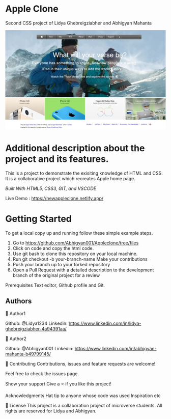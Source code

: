 # Apple Clone

Second CSS project of Lidya Ghebreigziabher and Abhigyan Mahanta

<img src="images/projectpage.jpg" alt="Appleclone">

<h1>Additional description about the project and its features.</h1>

This is a project to demonstrate the exisiting knowledge of HTML and CSS. It is a collaborative project which recreates Apple home page.

<i>Built With HTML5, CSS3, GIT, and VSCODE</i>

Live Demo : https://newappleclone.netlify.app/

<h1>Getting Started</h1>

To get a local copy up and running follow these simple example steps.

1. Go to https://github.com/Abhigyan001/Appleclone/tree/files
2. Click on code and copy the html code.
3. Use git bash to clone this repository on your local machine.
4. Run git checkout -b your-branch-name Make your contributions 
5. Push your branch up to your forked repository
6. Open a Pull Request with a detailed description to the development branch of the original project for a review

Prerequisites Text editor, Github profile and Git.

<h2>Authors</h2>

👤 Author1

Github: @Lidya1234 Linkedin: https://www.linkedin.com/in/lidya-ghebreigziabher-4a94391aa/


👤 Author2

Github: @Abhigyan001 Linkedin: https://www.linkedin.com/in/abhigyan-mahanta-b49799145/

🤝 Contributing Contributions, issues and feature requests are welcome!

Feel free to check the issues page.

Show your support Give a ⭐️ if you like this project!

Acknowledgments Hat tip to anyone whose code was used Inspiration etc

📝 License This project is a collaboration project of microverse students. All rights are reserved for Lidya and Abhigyan.